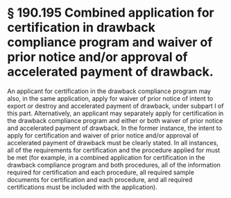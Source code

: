 # § 190.195   Combined application for certification in drawback compliance program and waiver of prior notice and/or approval of accelerated payment of drawback.

An applicant for certification in the drawback compliance program may also, in the same application, apply for waiver of prior notice of intent to export or destroy and accelerated payment of drawback, under subpart I of this part. Alternatively, an applicant may separately apply for certification in the drawback compliance program and either or both waiver of prior notice and accelerated payment of drawback. In the former instance, the intent to apply for certification and waiver of prior notice and/or approval of accelerated payment of drawback must be clearly stated. In all instances, all of the requirements for certification and the procedure applied for must be met (for example, in a combined application for certification in the drawback compliance program and both procedures, all of the information required for certification and each procedure, all required sample documents for certification and each procedure, and all required certifications must be included with the application).




